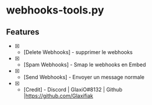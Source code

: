 # webhooks-tools.py
## Features
- [x] - [Delete Webhooks] - supprimer le webhooks
- [x] - [Spam Webhooks] - Smap le webhooks en Embed
- [x] - [Send Webhooks] - Envoyer un message normale
- [x] - [Credit] - Discord | GlaxiO#8132 | Github |https://github.com/Glaxifiak
